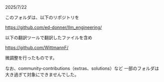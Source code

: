 2025/7/22

このフォルダは、以下のリポジトリを

https://github.com/ed-donner/llm_engineering/

以下の翻訳ツールで翻訳したファイルを含め

https://github.com/WittmannF/

微調整を行ったものです。

なお、community-contributions（extras、solutions）など
一部のフォルダは大き過ぎて対象にできませんでした。
